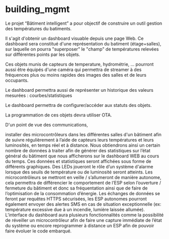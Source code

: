 # building_mgmt

Le projet “Bâtiment intelligent” a pour objectif de construire un outil gestion des températures du batiments.

Il s'agit d'obtenir un dashboard visuable depuis une page Web.
Ce dashboard sera constitué d'une représentation du batiment  (étage+salles), sur laquelle on pourra "superposer"
le "champ" de températures relevées sur différentes points par les objets.

Ces objets munis de capteurs de temperature, hydrométrie, ... pourront aussi être équipés 
d'une caméra qui permettra de streamer à des fréquences plus ou moins rapides des images des salles et de leurs occupants.

Le dashboard permettra aussi de représenter un historique des valeurs mesurées : courbes/statistiques

Le dashboard permettra de configurer/accéder aux statuts des objets.

La programmation de ces objets devra utiliser OTA.

D'un point de vue des communications, 


installer des microcontrôleurs dans les différentes salles d'un bâtiment afin de suivre régulièrement à l’aide de capteurs leurs températures et leurs luminosités, en temps réel et à distance. Nous obtiendrons ainsi un certain nombre de données à traiter afin de générer des statistiques sur l’état général du bâtiment que nous afficherons sur le dashboard WEB au cours du temps. Ces données et statistiques seront affichées sous forme de différents graphiques. Des LEDs joueront le rôle d’un système d'alarme lorsque des seuils de température ou de luminosité seront atteints. Les microcontrôleurs se mettront en veille / s’allumeront de manière autonome, cela permettra de différencier le comportement de l’ESP selon l’ouverture / fermeture du bâtiment et donc sa fréquentation ainsi que de faire de l’optimisation de la consommation d’énergie. Les échanges de données se feront par requêtes HTTPS sécurisées, les ESP autonomes pourront également envoyer des alertes SMS en cas de situation exceptionnelle (ex: température excessive due à un incendie, lumière laissée allumée). L’interface du dashboard aura plusieurs fonctionnalités comme la possibilité de réveiller un microcontrôleur afin de faire une capture immédiate de l’état du système ou encore reprogrammer à distance un ESP afin de pouvoir faire évoluer le code embarqué.
